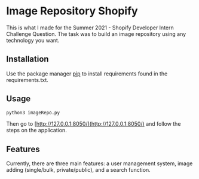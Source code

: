 # Image Repository Shopify
This is what I made for the Summer 2021 - Shopify Developer Intern Challenge Question. The task was to build an image repository using any technology you want.
## Installation

Use the package manager [pip](https://pip.pypa.io/en/stable/) to install requirements found in the requirements.txt.

## Usage
```bash
python3 imageRepo.py
```
Then go to [http://127.0.0.1:8050/](http://127.0.0.1:8050/) and follow the steps on the application.

## Features
Currently, there are three main features: a user management system, image adding (single/bulk, private/public), and a search function.
